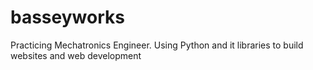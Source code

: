 # basseyworks
Practicing Mechatronics Engineer. Using Python and it libraries to build websites and web development 
